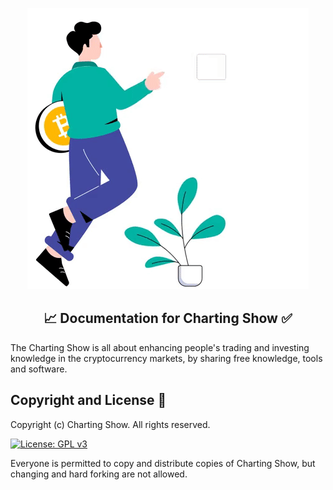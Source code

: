 <p align="center"><img src="https://github.com/chartingshow/documentation/blob/master/assets/images/one.gif" alt="charting show - trading cryptocurrencies"></p>

<h2 align="center">📈 Documentation for Charting Show ✅</h2>

The Charting Show is all about enhancing people's trading and investing knowledge in the cryptocurrency markets, by sharing free knowledge, tools and software.

## Copyright and License 📄

Copyright (c) Charting Show. All rights reserved.

[![License: GPL v3](https://img.shields.io/badge/License-GPLv3-blue.svg)](https://www.gnu.org/licenses/gpl-3.0)

Everyone is permitted to copy and distribute copies of Charting Show, but changing and hard forking are not allowed.
